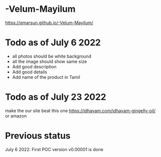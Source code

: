 # -Velum-Mayilum


https://qmarsun.github.io/-Velum-Mayilum/

# Todo as of  July 6 2022
- all photos should be white background
- all the image should show same size 
- Add good description
- Add good details 
- Add name of the product in Tamil

# Todo as of July 23 2022
   make the our site beat this one https://idhayam.com/idhayam-gingelly-oil/
   or amazon
   
# Previous status
July 6 2022: First POC version  v0.00001 is done 
